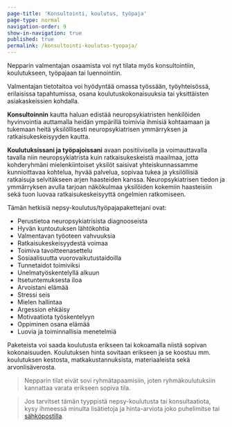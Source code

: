 ```yaml
---
page-title: 'Konsultointi, koulutus, työpaja'
page-type: normal
navigation-order: 9
show-in-navigation: true
published: true
permalink: /konsultointi-koulutus-tyopaja/
---
```













Nepparin valmentajan osaamista voi nyt tilata myös konsultointiin, koulutukseen, työpajaan tai luennointiin.

Valmentajan tietotaitoa voi hyödyntää omassa työssään, työyhteisössä, erilaisissa tapahtumissa, osana koulutuskokonaisuuksia tai yksittäisten asiakaskeissien kohdalla.

**Konsultoinnin** kautta haluan edistää neuropsykiatristen henkilöiden hyvinvointia auttamalla heidän ympärillä toimivia ihmisiä kohtaamaan ja tukemaan heitä yksilöllisesti neuropsykiatrisen ymmärryksen ja ratkaisukeskeisyyden kautta.

**Koulutuksissani ja työpajoissani** avaan positiivisella ja voimauttavalla tavalla niin neuropsykiatrista kuin ratkaisukeskeistä maailmaa, jotta kohderyhmäni mielenkiintoiset yksilöt saisivat yhteiskunnassamme kunnioittavaa kohtelua, hyvää palvelua, sopivaa tukea ja yksilöllisiä ratkaisuja selvitäkseen arjen haasteiden kanssa. Neuropsykiatrisen tiedon ja ymmärryksen avulla tarjoan näkökulmaa yksilöiden kokemiin haasteisiin sekä tuon luovaa ratkaisukeskeisyyttä ongelmien ratkomiseen.

Tämän hetkisiä nepsy-koulutus/työpajapakettejani ovat:


* Perustietoa neuropsykiatrisista diagnooseista
* Hyvän kuntoutuksen lähtökohtia
* Valmentavan työoteen vahvuuksia
* Ratkaisukeskeisyydestä voimaa
* Toimiva tavoitteenasettelu
* Sosiaalisuutta vuorovaikutustaidoilla
* Tunnetaidot toimiviksi
* Unelmatyöskentelyllä alkuun
* Itsetuntemuksesta iloa
* Arvoistani elämää
* Stressi seis
* Mielen hallintaa
* Argession ehkäisy
* Motivaatiota työskentelyyn
* Oppiminen osana elämää
* Luovia ja toiminnallisia menetelmiä

Paketeista voi saada koulutusta erikseen tai kokoamalla niistä sopivan kokonaisuuden. Koulutuksen hinta sovitaan erikseen ja se koostuu mm. koulutuksen kestosta, matkakustannuksista, materiaaleista sekä arvonlisäverosta.

> Nepparin tilat eivät sovi ryhmätapaamisiin, joten ryhmäkoulutuksiin kannattaa varata erikseen sopiva tila. 

> Jos tarvitset tämän tyyppistä nepsy-koulutusta tai konsultaatiota, kysy ihmeessä minulta lisätietoja ja hinta-arviota joko puhelimitse tai [sähköpostilla](/ota-yhteytta).
